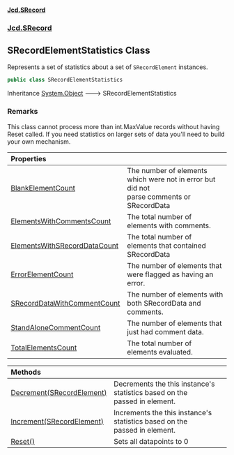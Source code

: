 #### [Jcd.SRecord](index.md 'index')
### [Jcd.SRecord](Jcd.SRecord.md 'Jcd.SRecord')

## SRecordElementStatistics Class

Represents a set of statistics about a set of `SRecordElement` instances.

```csharp
public class SRecordElementStatistics
```

Inheritance [System.Object](https://docs.microsoft.com/en-us/dotnet/api/System.Object 'System.Object') &#129106; SRecordElementStatistics

### Remarks
This class cannot process more than int.MaxValue records without having Reset called. If you need statistics on larger sets of data you'll need to build your own mechanism.

| Properties | |
| :--- | :--- |
| [BlankElementCount](Jcd.SRecord.SRecordElementStatistics.BlankElementCount.md 'Jcd.SRecord.SRecordElementStatistics.BlankElementCount') | The number of elements which were not in error but did not<br/>parse comments or SRecordData |
| [ElementsWithCommentsCount](Jcd.SRecord.SRecordElementStatistics.ElementsWithCommentsCount.md 'Jcd.SRecord.SRecordElementStatistics.ElementsWithCommentsCount') | The total number of elements with comments. |
| [ElementsWithSRecordDataCount](Jcd.SRecord.SRecordElementStatistics.ElementsWithSRecordDataCount.md 'Jcd.SRecord.SRecordElementStatistics.ElementsWithSRecordDataCount') | The total number of elements that contained SRecordData |
| [ErrorElementCount](Jcd.SRecord.SRecordElementStatistics.ErrorElementCount.md 'Jcd.SRecord.SRecordElementStatistics.ErrorElementCount') | The number of elements that were flagged as having an error. |
| [SRecordDataWithCommentCount](Jcd.SRecord.SRecordElementStatistics.SRecordDataWithCommentCount.md 'Jcd.SRecord.SRecordElementStatistics.SRecordDataWithCommentCount') | The number of elements with both SRecordData and comments. |
| [StandAloneCommentCount](Jcd.SRecord.SRecordElementStatistics.StandAloneCommentCount.md 'Jcd.SRecord.SRecordElementStatistics.StandAloneCommentCount') | The number of elements that just had comment data. |
| [TotalElementsCount](Jcd.SRecord.SRecordElementStatistics.TotalElementsCount.md 'Jcd.SRecord.SRecordElementStatistics.TotalElementsCount') | The total number of elements evaluated. |

| Methods | |
| :--- | :--- |
| [Decrement(SRecordElement)](Jcd.SRecord.SRecordElementStatistics.Decrement(Jcd.SRecord.SRecordElement).md 'Jcd.SRecord.SRecordElementStatistics.Decrement(Jcd.SRecord.SRecordElement)') | Decrements the this instance's statistics based on the<br/>passed in element. |
| [Increment(SRecordElement)](Jcd.SRecord.SRecordElementStatistics.Increment(Jcd.SRecord.SRecordElement).md 'Jcd.SRecord.SRecordElementStatistics.Increment(Jcd.SRecord.SRecordElement)') | Increments the this instance's statistics based on the<br/>passed in element. |
| [Reset()](Jcd.SRecord.SRecordElementStatistics.Reset().md 'Jcd.SRecord.SRecordElementStatistics.Reset()') | Sets all datapoints to 0 |
